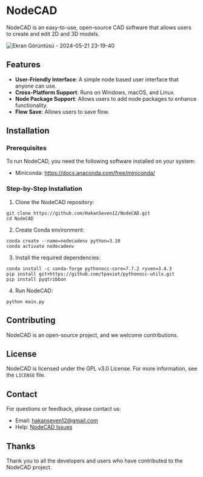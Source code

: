 # NodeCAD

NodeCAD is an easy-to-use, open-source CAD software that allows users to create and edit 2D and 3D models.


![Ekran Görüntüsü - 2024-05-21 23-19-40](https://github.com/HakanSeven12/NodeCAD/assets/3831435/c2352d06-354b-4310-9dd7-a1b31249171a)

## Features

- **User-Friendly Interface**: A simple node based user interface that anyone can use.
- **Cross-Platform Support**: Runs on Windows, macOS, and Linux.
- **Node Package Support**: Allows users to add node packages to enhance functionality.
- **Flow Save**: Allows users to save flow.

## Installation

### Prerequisites

To run NodeCAD, you need the following software installed on your system:

- Miniconda: https://docs.anaconda.com/free/miniconda/

### Step-by-Step Installation

1. Clone the NodeCAD repository:
```
git clone https://github.com/HakanSeven12/NodeCAD.git
cd NodeCAD
```

2. Create Conda environment:
```
conda create --name=nodecadenv python=3.10
conda activate nodecadenv
```

3. Install the required dependencies:
```
conda install -c conda-forge pythonocc-core=7.7.2 ryven=3.4.3
pip install git+https://github.com/tpaviot/pythonocc-utils.git
pip install pyqtribbon
```

4. Run NodeCAD:
```
python main.py
```

## Contributing

NodeCAD is an open-source project, and we welcome contributions.

## License

NodeCAD is licensed under the GPL v3.0 License. For more information, see the `LICENSE` file.

## Contact

For questions or feedback, please contact us:

- Email: [hakanseven12@gmail.com](mailto:email@example.com)
- Help: [NodeCAD Issues](https://github.com/HakanSeven12/NodeCAD/issues)

## Thanks

Thank you to all the developers and users who have contributed to the NodeCAD project.
